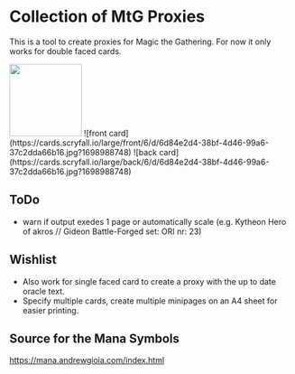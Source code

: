 # Collection of MtG Proxies

This is a tool to create proxies for Magic the Gathering.
For now it only works for double faced cards.

<img src=https://cards.scryfall.io/large/front/6/d/6d84e2d4-38bf-4d46-99a6-37c2dda66b16.jpg?1698988748 width=128>
![front card](https://cards.scryfall.io/large/front/6/d/6d84e2d4-38bf-4d46-99a6-37c2dda66b16.jpg?1698988748)
![back card](https://cards.scryfall.io/large/back/6/d/6d84e2d4-38bf-4d46-99a6-37c2dda66b16.jpg?1698988748)

## ToDo

- warn if output exedes 1 page or automatically scale (e.g. Kytheon Hero of akros // Gideon Battle-Forged set: ORI nr: 23)

## Wishlist

- Also work for single faced card to create a proxy with the up to date oracle text.
- Specify multiple cards, create multiple minipages on an A4 sheet for easier printing.

## Source for the Mana Symbols

https://mana.andrewgioia.com/index.html
